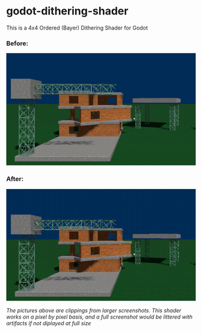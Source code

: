 # godot-dithering-shader
This is a 4x4 Ordered (Bayer) Dithering Shader for Godot

### Before:
![before shader applied](https://github.com/felix-lipski/godot-dithering-shader/blob/master/demo/before.png)

### After:
![after shader applied](https://github.com/felix-lipski/godot-dithering-shader/blob/master/demo/after.png)

*The pictures above are clippings from larger screenshots. This shader works on a pixel by pixel basis, and a full screenshot would be littered with artifacts if not diplayed at full size* 

